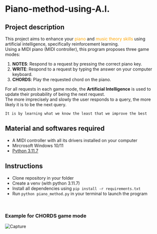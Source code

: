 # Piano-method-using-A.I.

## Project description

This project aims to enhance your <span style="color:orange" > piano </span> and <span style="color:orange" > music theory skills </span> using artificial intelligence, specifically reinforcement learning. <br>
Using a MIDI piano (MIDI controller), this program proposes three game modes:<br>

1. **NOTES**: Respond to a request by pressing the correct piano key.
2. **WRITE**: Respond to a request by typing the answer on your computer keyboard.
3. **CHORDS**: Play the requested chord on the piano.

For all requests in each game mode, the __Artificial Intelligence__ is used to update their probability of being the next request. <br> 
The more imprecisely and slowly the user responds to a query, the more likely it is to be the next query.

````
It is by learning what we know the least that we improve the best
````


## Material and softwares required 

- A MIDI controller with all its drivers installed on your computer 
- Mircrosoft Windows 10/11 
- [Python 3.11.7](https://www.python.org/downloads/release/python-3117/)


## Instructions 

- Clone repository in your folder 
- Create a venv (with python 3.11.7) 
- Install all dependencies using ```` pip install -r requirements.txt ````
- Run ```` python piano_method.py ```` in your terminal to launch the program 
<br>


### Example for CHORDS game mode  

![Capture](https://github.com/LouisEti/Piano-method-using-AI/assets/111647076/54ba12d5-02e3-4d61-a840-1010bccfb479)